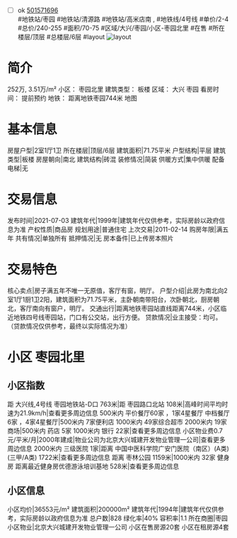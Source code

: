 - [ ] ok [501571696](https://bj.5i5j.com/ershoufang/501571696.html)  
 #地铁站/枣园 #地铁站/清源路 #地铁站/高米店南 ,  #地铁线/4号线
#单价/2-4 #总价/240-255 #面积/70-75   #区域/大兴/枣园/小区-枣园北里 #在售 #所在楼层/顶层 #总楼层/6层 #layout 
![layout](http://image2a.5i5j.com/bdir/layout/240240.jpg_P5.jpg) 
# 简介 
 252万,  3.51万/m² 
小区： 枣园北里
建筑类型： 板楼
区域： 大兴 枣园
看房时间： 提前预约
地铁： 距离地铁枣园744米 地图
# 基本信息 
 房屋户型|2室1厅1卫
所在楼层|顶层/6层
建筑面积|71.75平米
户型结构|平层
建筑类型|板楼
房屋朝向|南北
建筑结构|砖混
装修情况|简装
供暖方式|集中供暖
配备电梯|无
# 交易信息 
 发布时间|2021-07-03
建筑年代|1999年|建筑年代仅供参考，实际房龄以政府信息为准
产权性质|商品房
规划用途|普通住宅
上次交易|2011-02-14
购房年限|满五年
共有情况|单独所有
抵押情况|无
房本备件|已上传房本照片
# 交易特色 
 核心卖点|房子满五年不唯一无原值，客厅有窗，明厅。
户型介绍|此房为南北向2室1厅1厨1卫2阳，建筑面积为71.75平米，主卧朝南带阳台，次卧朝北，厨房朝北，客厅南向有窗户，明厅。
交通出行|距离地铁枣园站直线距离744米，小区临近地铁四号线枣园站，门口有公交站，出行方便。
贷款情况|业主接受：均可。（贷款情况仅供参考，最终以实际情况为准）
# 小区 枣园北里
## 小区指数 
 距 大兴线,4号线 枣园地铁站-D口 763米|距 枣园路口北站 108米|高峰时间平均时速为21.9km/h|查看更多周边信息
500米内 平价餐厅60家 ，1家4星餐厅
中档餐厅6家 ，4家4星餐厅|500米内 7家便利店
1000米内 49家综合超市
2000米内 19家商场|500米内 药店 5家
1000米内 银行 22家|查看更多周边信息
小区物业费0.7元/平米/月|2000年建成|物业公司为北京大兴城建开发物业管理一公司|查看更多周边信息
2000米内 三级医院 1家|距离 中国中医科学院广安门医院（南区）(A类) (三甲/A类) 1722米|查看更多周边信息
距离 枣林公园 1159米|1000米内 32家 健身房
距离最近健身房优德游泳培训基地 528米|查看更多周边信息
## 小区信息 
 小区均价|36553元/m²
建筑面积|200000m²
建筑年代|1994年|建筑年代仅供参考，实际房龄以政府信息为准
总户数|828
绿化率|40%
容积率|1.1
所在商圈|枣园
小区物业|北京大兴城建开发物业管理一公司
小区在售房源20套
小区在租房源4套
